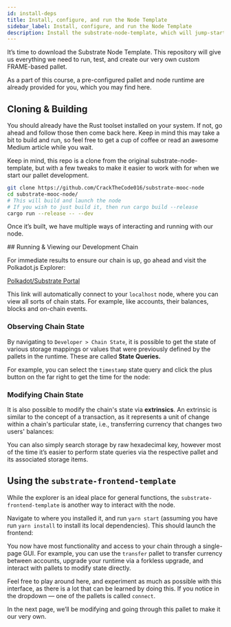 ```yaml
---
id: install-deps
title: Install, configure, and run the Node Template
sidebar_label: Install, configure, and run the Node Template
description: Install the substrate-node-template, which will jump-start the development process!
---
```


It’s time to download the Substrate Node Template. This repository will give us everything we need to run, test, and create our very own custom FRAME-based pallet.

As a part of this course, a pre-configured pallet and node runtime are already provided for you, which you may find here.

## Cloning & Building

You should already have the Rust toolset installed on your system.  If not, go ahead and follow those then come back here.  Keep in mind this may take a bit to build and run, so feel free to get a cup of coffee or read an awesome Medium article while you wait.

Keep in mind, this repo is a clone from the original substrate-node-template, but with a few tweaks to make it easier to work with for when we start our pallet development.

```bash
git clone https://github.com/CrackTheCode016/substrate-mooc-node
cd substrate-mooc-node/
# This will build and launch the node
# If you wish to just build it, then run cargo build --release
cargo run --release -- --dev
```

Once it’s built, we have multiple ways of interacting and running with our node.

## Running & Viewing our Development Chain

For immediate results to ensure our chain is up, go ahead and visit the Polkadot.js Explorer: 

[Polkadot/Substrate Portal](https://polkadot.js.org/apps/#/explorer?rpc=ws://localhost:9944)

This link will automatically connect to your `localhost` node, where you can view all sorts of chain stats. For example, like accounts, their balances, blocks and on-chain events. 

### Observing Chain State

By navigating to `Developer > Chain State`, it is possible to get the state of various storage mappings or values that were previously defined by the pallets in the runtime.  These are called **State Queries.**

For example, you can select the `timestamp` state query and click the plus button on the far right to get the time for the node:

### Modifying Chain State

It is also possible to modify the chain's state via **extrinsics**.  An extrinsic is similar to the concept of a transaction, as it represents a unit of change within a chain's particular state, i.e., transferring currency that changes two users' balances:


You can also simply search storage by raw hexadecimal key, however most of the time it’s easier to perform state queries via the respective pallet and its associated storage items.

## Using the `substrate-frontend-template`

While the explorer is an ideal place for general functions, the `substrate-frontend-template` is another way to interact with the node. 

Navigate to where you installed it, and run `yarn start` (assuming you have run `yarn install` to install its local dependencies).  This should launch the frontend:



You now have most functionality and access to your chain through a single-page GUI.  For example, you can use the `transfer` pallet to transfer currency between accounts, upgrade your runtime via a forkless upgrade, and interact with pallets to modify state directly.


Feel free to play around here, and experiment as much as possible with this interface, as there is a lot that can be learned by doing this. If you notice in the dropdown — one of the pallets is called `connect`. 

In the next page, we’ll be modifying and going through this pallet to make it our very own.